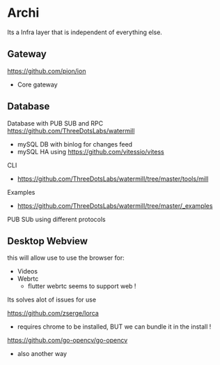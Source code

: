 # Archi

Its a Infra layer that is independent of everything else. 

## Gateway
https://github.com/pion/ion
- Core gateway


## Database
Database with PUB SUB and RPC
https://github.com/ThreeDotsLabs/watermill
- mySQL DB with binlog for changes feed
- mySQL HA using https://github.com/vitessio/vitess

CLI
- https://github.com/ThreeDotsLabs/watermill/tree/master/tools/mill

Examples
- https://github.com/ThreeDotsLabs/watermill/tree/master/_examples

PUB SUb using different protocols


## Desktop Webview

this will allow use to use the browser for:
- Videos
- Webrtc
	- flutter webrtc seems to support web !

Its solves alot of issues for use

https://github.com/zserge/lorca
- requires chrome to be installed, BUT we can bundle it in the install !

https://github.com/go-opencv/go-opencv
- also another way

